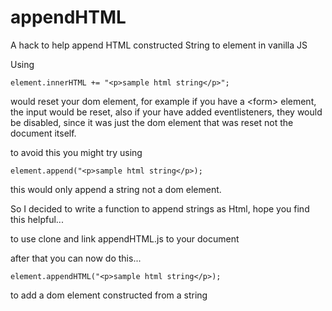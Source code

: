 # appendHTML
A hack to help append HTML constructed String to element in vanilla JS

Using 
  
  <pre><code>element.innerHTML += "&lt;p&gt;sample html string&lt;/p&gt;";</code></pre>

would reset your dom element, 
for example if you have a &lt;form&gt; element, the input would be reset,
also if your have added eventlisteners, they would be disabled, since it was just the dom element that was reset not the document itself.
  
to avoid this you might try using 
  
 <pre><code>element.append("&lt;p&gt;sample html string&lt;/p&gt;);</code></pre>

this would only append a string not a dom element.

So I decided to write a function to append strings as Html, hope you find this helpful...

to use 
clone and link appendHTML.js to your document

after that you can now do this...
<pre><code>element.appendHTML("&lt;p&gt;sample html string&lt;/p&gt;);</code></pre>
to add a dom element constructed from a string
